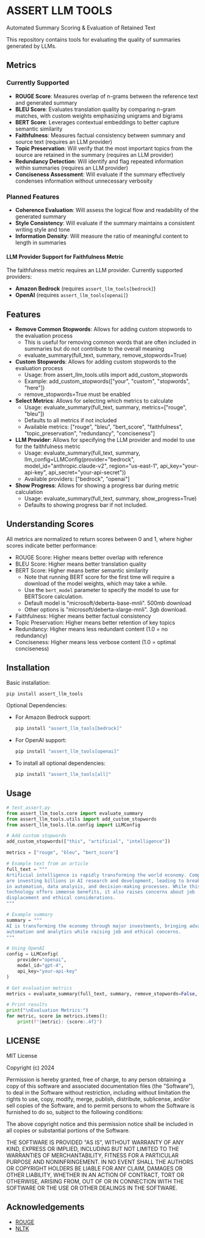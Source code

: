 # ASSERT LLM TOOLS

Automated Summary Scoring & Evaluation of Retained Text

This repository contains tools for evaluating the quality of summaries generated by LLMs.

## Metrics

### Currently Supported

- **ROUGE Score**: Measures overlap of n-grams between the reference text and generated summary
- **BLEU Score**: Evaluates translation quality by comparing n-gram matches, with custom weights emphasizing unigrams and bigrams
- **BERT Score**: Leverages contextual embeddings to better capture semantic similarity
- **Faithfulness**: Measures factual consistency between summary and source text (requires an LLM provider)
- **Topic Preservation**: Will verify that the most important topics from the source are retained in the summary (requires an LLM provider)
- **Redundancy Detection**: Will identify and flag repeated information within summaries (requires an LLM provider)
- **Conciseness Assessment**: Will evaluate if the summary effectively condenses information without unnecessary verbosity

### Planned Features


- **Coherence Evaluation**: Will assess the logical flow and readability of the generated summary
- **Style Consistency**: Will evaluate if the summary maintains a consistent writing style and tone
- **Information Density**: Will measure the ratio of meaningful content to length in summaries


#### LLM Provider Support for Faithfulness Metric

The faithfulness metric requires an LLM provider. Currently supported providers:

- **Amazon Bedrock** (requires `assert_llm_tools[bedrock]`)
- **OpenAI** (requires `assert_llm_tools[openai]`)


## Features

- **Remove Common Stopwords**: Allows for adding custom stopwords to the evaluation process
  - This is useful for removing common words that are often included in summaries but do not contribute to the overall meaning
  - evaluate_summary(full_text, summary, remove_stopwords=True)
- **Custom Stopwords**: Allows for adding custom stopwords to the evaluation process
  - Usage: from assert_llm_tools.utils import add_custom_stopwords
  - Example: add_custom_stopwords(["your", "custom", "stopwords", "here"])
  - remove_stopwords=True must be enabled 
- **Select Metrics**: Allows for selecting which metrics to calculate
  - Usage: evaluate_summary(full_text, summary, metrics=["rouge", "bleu"])
  - Defaults to all metrics if not included
  - Available metrics: ["rouge", "bleu", "bert_score", "faithfulness", "topic_preservation", "redundancy", "conciseness"]
- **LLM Provider**: Allows for specifying the LLM provider and model to use for the faithfulness metric
  - Usage: evaluate_summary(full_text, summary, llm_config=LLMConfig(provider="bedrock", model_id="anthropic.claude-v2", region="us-east-1", api_key="your-api-key", api_secret="your-api-secret"))
  - Available providers: ["bedrock", "openai"]
- **Show Progress**: Allows for showing a progress bar during metric calculation
  - Usage: evaluate_summary(full_text, summary, show_progress=True)
  - Defaults to showing progress bar if not included.

## Understanding Scores

All metrics are normalized to return scores between 0 and 1, where higher scores indicate better performance:

- ROUGE Score: Higher means better overlap with reference
- BLEU Score: Higher means better translation quality
- BERT Score: Higher means better semantic similarity
  - Note that running BERT score for the first time will require a download of the model weights, which may take a while.
  - Use the `bert_model` parameter to specify the model to use for BERTScore calculation.
  - Default model is "microsoft/deberta-base-mnli". 500mb download
  - Other options is "microsoft/deberta-xlarge-mnli". 3gb download.
- Faithfulness: Higher means better factual consistency
- Topic Preservation: Higher means better retention of key topics
- Redundancy: Higher means less redundant content (1.0 = no redundancy)
- Conciseness: Higher means less verbose content (1.0 = optimal conciseness)

## Installation

Basic installation:
```bash
pip install assert_llm_tools
```

Optional Dependencies:

- For Amazon Bedrock support:
  ```bash
  pip install "assert_llm_tools[bedrock]"
  ```

- For OpenAI support:
  ```bash
  pip install "assert_llm_tools[openai]"
  ```

- To install all optional dependencies:
  ```bash
  pip install "assert_llm_tools[all]"
  ```

## Usage

```python
# test_assert.py
from assert_llm_tools.core import evaluate_summary
from assert_llm_tools.utils import add_custom_stopwords
from assert_llm_tools.llm.config import LLMConfig

# Add custom stopwords
add_custom_stopwords(["this", "artificial", "intelligence"])

metrics = ["rouge", "bleu", "bert_score"]

# Example text from an article
full_text = """
Artificial intelligence is rapidly transforming the world economy. Companies 
are investing billions in AI research and development, leading to breakthroughs 
in automation, data analysis, and decision-making processes. While this 
technology offers immense benefits, it also raises concerns about job 
displacement and ethical considerations.
"""

# Example summary
summary = """
AI is transforming the economy through major investments, bringing advances in 
automation and analytics while raising job and ethical concerns.
"""

# Using OpenAI
config = LLMConfig(
    provider="openai",
    model_id="gpt-4",
    api_key="your-api-key"
)

# Get evaluation metrics
metrics = evaluate_summary(full_text, summary, remove_stopwords=False, metrics=metrics, llm_config=config)

# Print results
print("\nEvaluation Metrics:")
for metric, score in metrics.items():
    print(f"{metric}: {score:.4f}")


```

## LICENSE

MIT License

Copyright (c) 2024

Permission is hereby granted, free of charge, to any person obtaining a copy
of this software and associated documentation files (the "Software"), to deal
in the Software without restriction, including without limitation the rights
to use, copy, modify, merge, publish, distribute, sublicense, and/or sell
copies of the Software, and to permit persons to whom the Software is
furnished to do so, subject to the following conditions:

The above copyright notice and this permission notice shall be included in all
copies or substantial portions of the Software.

THE SOFTWARE IS PROVIDED "AS IS", WITHOUT WARRANTY OF ANY KIND, EXPRESS OR
IMPLIED, INCLUDING BUT NOT LIMITED TO THE WARRANTIES OF MERCHANTABILITY,
FITNESS FOR A PARTICULAR PURPOSE AND NONINFRINGEMENT. IN NO EVENT SHALL THE
AUTHORS OR COPYRIGHT HOLDERS BE LIABLE FOR ANY CLAIM, DAMAGES OR OTHER
LIABILITY, WHETHER IN AN ACTION OF CONTRACT, TORT OR OTHERWISE, ARISING FROM,
OUT OF OR IN CONNECTION WITH THE SOFTWARE OR THE USE OR OTHER DEALINGS IN THE
SOFTWARE.

## Acknowledgements

- [ROUGE](https://github.com/google-research/google-research/tree/master/rouge)
- [NLTK](https://www.nltk.org/)
